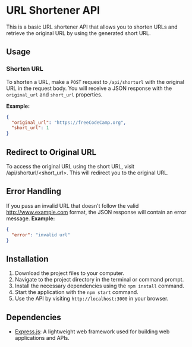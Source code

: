# URL Shortener API

This is a basic URL shortener API that allows you to shorten URLs and retrieve the original URL by using the generated short URL.

## Usage

### Shorten URL

To shorten a URL, make a `POST` request to `/api/shorturl` with the original URL in the request body. You will receive a JSON response with the `original_url` and `short_url` properties.

**Example:**
```json
{
  "original_url": "https://freeCodeCamp.org",
  "short_url": 1
}
```
## Redirect to Original URL
To access the original URL using the short URL, visit /api/shorturl/<short_url>. This will redirect you to the original URL.
## Error Handling
If you pass an invalid URL that doesn't follow the valid http://www.example.com format, the JSON response will contain an error message.
**Example:**
```json
{
  "error": "invalid url"
}
```
## Installation

1. Download the project files to your computer.
2. Navigate to the project directory in the terminal or command prompt.
3. Install the necessary dependencies using the `npm install` command.
4. Start the application with the `npm start` command.
5. Use the API by visiting `http://localhost:3000` in your browser.

## Dependencies

- [Express.js](https://expressjs.com/): A lightweight web framework used for building web applications and APIs.
